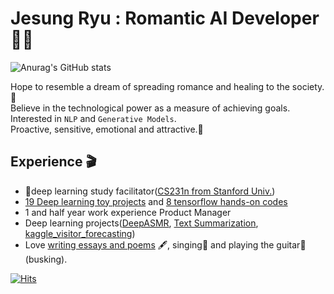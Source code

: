 # Jesung Ryu : Romantic AI Developer🧚‍♂️
![Anurag's GitHub stats](https://github-readme-stats.vercel.app/api?username=crosstar1228&&show_icons=true&theme=white)  

Hope to resemble a dream of spreading romance and healing to the society.🦢  
Believe in the technological power as a measure of achieving goals.  
Interested in `NLP` and `Generative Models`.  
Proactive, sensitive, emotional and attractive.🥰 


## Experience 🎬
- 🌱deep learning study facilitator([CS231n from Stanford Univ.](https://modulabs.co.kr/product/flip17th-4522-2021-08-29-125126/))
- [19 Deep learning toy projects](https://github.com/crosstar1228/aiffel) and [8 tensorflow hands-on codes](https://github.com/crosstar1228/AIFFEL_TFmaster)
- 1 and half year work experience Product Manager 
- Deep learning projects([DeepASMR](https://github.com/crosstar1228/DeepASMR), [Text Summarization](https://github.com/crosstar1228/-DACON-Text_summarization), [kaggle_visitor_forecasting](https://github.com/crosstar1228/Aiffel_Kaggle))
- Love [writing essays and poems](https://brunch.co.kr/@wptjd212) 🖋, singing🎤 and playing the guitar🎻(busking).

[![Hits](https://hits.seeyoufarm.com/api/count/incr/badge.svg?url=https%3A%2F%2Fgithub.com%2Fcrosstar1228%2Fcrossstar1228%2F&count_bg=%2379C83D&title_bg=%23555555&icon=&icon_color=%23E7E7E7&title=hits&edge_flat=false)](https://hits.seeyoufarm.com)

<!--
**crosstar1228/crosstar1228** is a ✨ _special_ ✨ repository because its `README.md` (this file) appears on your GitHub profile.

Here are some ideas to get you started:

- 🔭 I’m currently working on ...
- 🌱 I’m currently learning ...
- 👯 I’m looking to collaborate on ...
- 🤔 I’m looking for help with ...
- 💬 Ask me about ...
- 📫 How to reach me: ...
- 😄 Pronouns: ...
- ⚡ Fun fact: ...
-->
